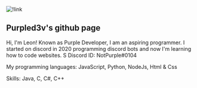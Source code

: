 
![!link](https://media.tenor.com/CTVW1p-p1IsAAAAC/homer-simpson-bush.gif)

## Purpled3v's github page

Hi, I'm Leon!
Known as Purple Developer, I am an aspiring programmer.
I started on discord in 2020 programming discord bots and now I'm learning how to code websites.
S
Discord ID: NotPurple#0104


My programming languages:
JavaScript, Python, NodeJs, Html & Css

Skills:
Java, C, C#, C++
